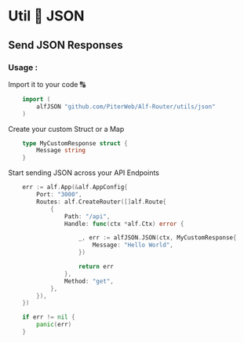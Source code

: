 # Util 🧩 JSON

## Send JSON Responses

### Usage :

Import it to your code 🔠
```go
    import (
        alfJSON "github.com/PiterWeb/Alf-Router/utils/json"
    )
```

Create your custom Struct or a Map
```go
    type MyCustomResponse struct {
        Message string
    }
```

Start sending JSON across your API Endpoints
```go
    err := alf.App(&alf.AppConfig{
    	Port: "3000",
    	Routes: alf.CreateRouter([]alf.Route{
    		{
				Path: "/api",
				Handle: func(ctx *alf.Ctx) error {

					_, err := alfJSON.JSON(ctx, MyCustomResponse{
                        Message: "Hello World",
                    })

					return err
				},
				Method: "get",
			},
    	}),
    })

	if err != nil {
		panic(err)
	}
```

